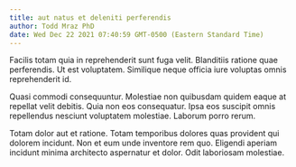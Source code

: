 ```yaml
---
title: aut natus et deleniti perferendis
author: Todd Mraz PhD
date: Wed Dec 22 2021 07:40:59 GMT-0500 (Eastern Standard Time)
---
```

Facilis totam quia in reprehenderit sunt fuga velit. Blanditiis ratione quae perferendis. Ut est voluptatem. Similique neque officia iure voluptas omnis reprehenderit id.

 Quasi commodi consequuntur. Molestiae non quibusdam quidem eaque at repellat velit debitis. Quia non eos consequatur. Ipsa eos suscipit omnis repellendus nesciunt voluptatem molestiae. Laborum porro rerum.

 Totam dolor aut et ratione. Totam temporibus dolores quas provident qui dolorem incidunt. Non et eum unde inventore rem quo. Eligendi aperiam incidunt minima architecto aspernatur et dolor. Odit laboriosam molestiae.
